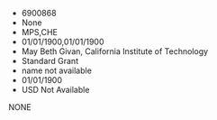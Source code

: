 * 6900868
* None
* MPS,CHE
* 01/01/1900,01/01/1900
* May Beth Givan, California Institute of Technology
* Standard Grant
*   name not available
* 01/01/1900
* USD Not Available

NONE